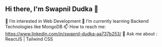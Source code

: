 ## Hi there, I'm Swapnil Dudka 👋
👀 I’m interested in Web Development
🌱 I’m currently learning Backend Technologies like MongoDB
📫 How to reach me: https://www.linkedin.com/in/swapnil-dudka-aa737b253/
 💬 Ask me about : ReactJS | Tailwind CSS
 
<!--
**Swapnil833/Swapnil833** is a ✨ _special_ ✨ repository because its `README.md` (this file) appears on your GitHub profile.

Here are some ideas to get you started:

- 🔭 I’m currently working on ...
- 🌱 I’m currently learning ...
- 👯 I’m looking to collaborate on ...
- 🤔 I’m looking for help with ...
- 💬 Ask me about ...
- 📫 How to reach me: ...
- 😄 Pronouns: ...
- ⚡ Fun fact: ...
-->
